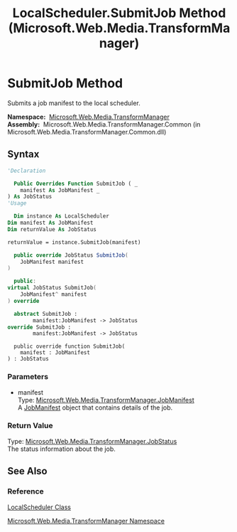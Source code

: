 ﻿---
title: LocalScheduler.SubmitJob Method  (Microsoft.Web.Media.TransformManager)
TOCTitle: SubmitJob Method
ms:assetid: M:Microsoft.Web.Media.TransformManager.LocalScheduler.SubmitJob(Microsoft.Web.Media.TransformManager.JobManifest)
ms:mtpsurl: https://msdn.microsoft.com/en-us/library/microsoft.web.media.transformmanager.localscheduler.submitjob(v=VS.90)
ms:contentKeyID: 35521165
ms.date: 06/14/2012
mtps_version: v=VS.90
f1_keywords:
- Microsoft.Web.Media.TransformManager.LocalScheduler.SubmitJob
dev_langs:
- csharp
- jscript
- vb
- FSharp
- cpp
api_location:
- Microsoft.Web.Media.TransformManager.Common.dll
api_name:
- Microsoft.Web.Media.TransformManager.LocalScheduler.SubmitJob
api_type:
- Managed
topic_type:
- apiref
- kbSyntax
product_family_name: VS
ROBOTS: INDEX,FOLLOW
---

# SubmitJob Method

Submits a job manifest to the local scheduler.

**Namespace:**  [Microsoft.Web.Media.TransformManager](microsoft-web-media-transformmanager-namespace.md)  
**Assembly:**  Microsoft.Web.Media.TransformManager.Common (in Microsoft.Web.Media.TransformManager.Common.dll)

## Syntax

```vb
'Declaration

  Public Overrides Function SubmitJob ( _
    manifest As JobManifest _
) As JobStatus
'Usage

  Dim instance As LocalScheduler
Dim manifest As JobManifest
Dim returnValue As JobStatus

returnValue = instance.SubmitJob(manifest)
```

```csharp
  public override JobStatus SubmitJob(
    JobManifest manifest
)
```

```cpp
  public:
virtual JobStatus SubmitJob(
    JobManifest^ manifest
) override
```

``` fsharp
  abstract SubmitJob : 
        manifest:JobManifest -> JobStatus 
override SubmitJob : 
        manifest:JobManifest -> JobStatus 
```

```jscript
  public override function SubmitJob(
    manifest : JobManifest
) : JobStatus
```

### Parameters

  - manifest  
    Type: [Microsoft.Web.Media.TransformManager.JobManifest](jobmanifest-class-microsoft-web-media-transformmanager.md)  
    A [JobManifest](jobmanifest-class-microsoft-web-media-transformmanager.md) object that contains details of the job.  

### Return Value

Type: [Microsoft.Web.Media.TransformManager.JobStatus](jobstatus-enumeration-microsoft-web-media-transformmanager.md)  
The status information about the job.  

## See Also

### Reference

[LocalScheduler Class](localscheduler-class-microsoft-web-media-transformmanager.md)

[Microsoft.Web.Media.TransformManager Namespace](microsoft-web-media-transformmanager-namespace.md)

